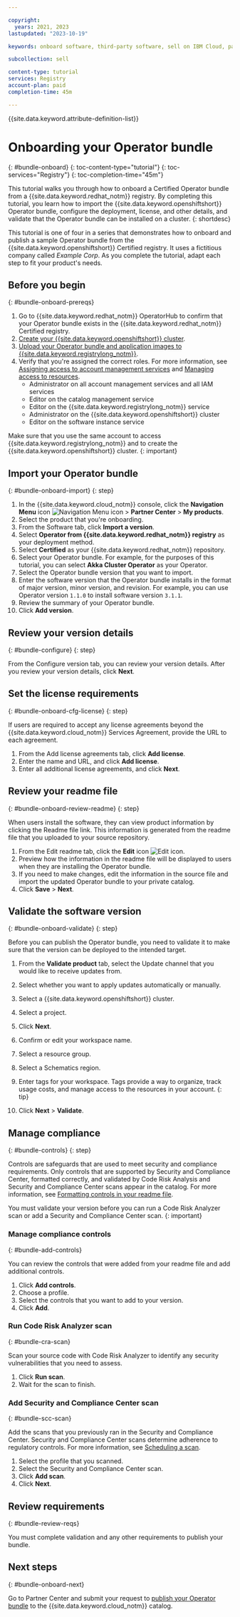 ```yaml
---

copyright:
  years: 2021, 2023
lastupdated: "2023-10-19"

keywords: onboard software, third-party software, sell on IBM Cloud, partner center, operator, validate, test, sample Red Hat OpenShift operator, operator bundle

subcollection: sell

content-type: tutorial
services: Registry
account-plan: paid
completion-time: 45m

---
```


{{site.data.keyword.attribute-definition-list}}

# Onboarding your Operator bundle
{: #bundle-onboard}
{: toc-content-type="tutorial"}
{: toc-services="Registry"}
{: toc-completion-time="45m"}

This tutorial walks you through how to onboard a Certified Operator bundle from a {{site.data.keyword.redhat_notm}} registry. By completing this tutorial, you learn how to import the {{site.data.keyword.openshiftshort}} Operator bundle, configure the deployment, license, and other details, and validate that the Operator bundle can be installed on a cluster.
{: shortdesc}

This tutorial is one of four in a series that demonstrates how to onboard and publish a sample Operator bundle from the {{site.data.keyword.openshiftshort}} Certified registry. It uses a fictitious company called *Example Corp*. As you complete the tutorial, adapt each step to fit your product's needs.


## Before you begin
{: #bundle-onboard-prereqs}

1. Go to {{site.data.keyword.redhat_notm}} OperatorHub to confirm that your Operator bundle exists in the {{site.data.keyword.redhat_notm}} Certified registry.
1. [Create your {{site.data.keyword.openshiftshort}} cluster](/docs/openshift?topic=openshift-getting-started).
1. [Upload your Operator bundle and application images to {{site.data.keyword.registrylong_notm}}](/docs/Registry?topic=Registry-getting-started).
1. Verify that you're assigned the correct roles. For more information, see [Assigning access to account management services](/docs/account?topic=account-account-services) and [Managing access to resources](/docs/account?topic=account-assign-access-resources).
   * Administrator on all account management services and all IAM services
   * Editor on the catalog management service
   * Editor on the {{site.data.keyword.registrylong_notm}} service
   * Administrator on the {{site.data.keyword.openshiftshort}} cluster
   * Editor on the software instance service

Make sure that you use the same account to access {{site.data.keyword.registrylong_notm}} and to create the {{site.data.keyword.openshiftshort}} cluster.
{: important}

## Import your Operator bundle
{: #bundle-onboard-import}
{: step}

1. In the {{site.data.keyword.cloud_notm}} console, click the **Navigation Menu** icon ![Navigation Menu icon](../icons/icon_hamburger.svg "Menu") > **Partner Center** > **My products**.
1. Select the product that you're onboarding.
1. From the Software tab, click **Import a version**.
1. Select **Operator from {{site.data.keyword.redhat_notm}} registry** as your deployment method.
1. Select **Certified** as your {{site.data.keyword.redhat_notm}} repository.
1. Select your Operator bundle. For example, for the purposes of this tutorial, you can select **Akka Cluster Operator** as your Operator.
1. Select the Operator bundle version that you want to import.
1. Enter the software version that the Operator bundle installs in the format of major version, minor version, and revision. For example, you can use Operator version `1.1.0` to install software version `3.1.1`.
1. Review the summary of your Operator bundle.
1. Click **Add version**.

## Review your version details
{: #bundle-configure}
{: step}

From the Configure version tab, you can review your version details. After you review your version details, click **Next**.

## Set the license requirements
{: #bundle-onboard-cfg-license}
{: step}

If users are required to accept any license agreements beyond the {{site.data.keyword.cloud_notm}} Services Agreement, provide the URL to each agreement.

1. From the Add license agreements tab, click **Add license**.
2. Enter the name and URL, and click **Add license**.
3. Enter all additional license agreements, and  click **Next**.

## Review your readme file
{: #bundle-onboard-review-readme}
{: step}

When users install the software, they can view product information by clicking the Readme file link. This information is generated from the readme file that you uploaded to your source repository.

1. From the Edit readme tab, click the **Edit** icon ![Edit icon](../icons/edit-tagging.svg "Edit").
2. Preview how the information in the readme file will be displayed to users when they are installing the Operator bundle.
3. If you need to make changes, edit the information in the source file and import the updated Operator bundle to your private catalog.
4. Click **Save** > **Next**.

## Validate the software version
{: #bundle-onboard-validate}
{: step}

Before you can publish the Operator bundle, you need to validate it to make sure that the version can be deployed to the intended target.

1. From the **Validate product** tab, select the Update channel that you would like to receive updates from.
1. Select whether you want to apply updates automatically or manually.
1. Select a {{site.data.keyword.openshiftshort}} cluster.
1. Select a project.
1. Click **Next**.
1. Confirm or edit your workspace name.
1. Select a resource group.
1. Select a Schematics region.
1. Enter tags for your workspace.
    Tags provide a way to organize, track usage costs, and manage access to the resources in your account.
    {: tip}

1. Click **Next** > **Validate**.

## Manage compliance
{: #bundle-controls}
{: step}

Controls are safeguards that are used to meet security and compliance requirements. Only controls that are supported by Security and Compliance Center, formatted correctly, and validated by Code Risk Analysis and Security and Compliance Center scans appear in the catalog. For more information, see [Formatting controls in your readme file](/docs/sell?topic=sell-sell-format-controls).

You must validate your version before you can run a Code Risk Analyzer scan or add a Security and Compliance Center scan.
{: important}

### Manage compliance controls
{: #bundle-add-controls}

You can review the controls that were added from your readme file and add additional controls.

1. Click **Add controls**.
1. Choose a profile.
1. Select the controls that you want to add to your version.
1. Click **Add**.

### Run Code Risk Analyzer scan
{: #bundle-cra-scan}

Scan your source code with Code Risk Analyzer to identify any security vulnerabilities that you need to assess.

1. Click **Run scan**.
2. Wait for the scan to finish.

### Add Security and Compliance Center scan
{: #bundle-scc-scan}

Add the scans that you previously ran in the Security and Compliance Center. Security and Compliance Center scans determine adherence to regulatory controls. For more information, see [Scheduling a scan](/docs/security-compliance?topic=security-compliance-schedule-scan).

1. Select the profile that you scanned.
1. Select the Security and Compliance Center scan.
1. Click **Add scan**.
1. Click **Next**.

## Review requirements
{: #bundle-review-reqs}

You must complete validation and any other requirements to publish your bundle.

## Next steps
{: #bundle-onboard-next}

Go to Partner Center and submit your request to [publish your Operator bundle](/docs/sell?topic=sell-bundle-publish) to the {{site.data.keyword.cloud_notm}} catalog.
